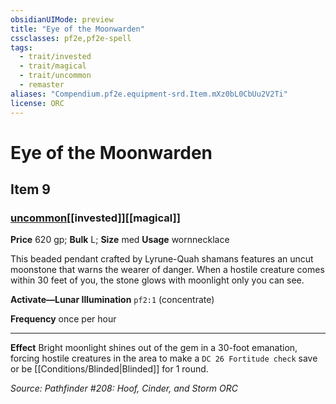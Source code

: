 ```yaml
---
obsidianUIMode: preview
title: "Eye of the Moonwarden"
cssclasses: pf2e,pf2e-spell
tags:
  - trait/invested
  - trait/magical
  - trait/uncommon
  - remaster
aliases: "Compendium.pf2e.equipment-srd.Item.mXz0bL0CbUu2V2Ti"
license: ORC
---
```

# Eye of the Moonwarden
## Item 9
### [uncommon](uncommon "Uncommon Rarity Trait")[[invested]][[magical]]


**Price** 620 gp; 
**Bulk** L; **Size** med
**Usage** wornnecklace

This beaded pendant crafted by Lyrune-Quah shamans features an uncut moonstone that warns the wearer of danger. When a hostile creature comes within 30 feet of you, the stone glows with moonlight only you can see.

**Activate—Lunar Illumination** `pf2:1` (concentrate)

**Frequency** once per hour

* * *

**Effect** Bright moonlight shines out of the gem in a 30-foot emanation, forcing hostile creatures in the area to make a `DC 26 Fortitude check` save or be [[Conditions/Blinded|Blinded]] for 1 round.

*Source: Pathfinder #208: Hoof, Cinder, and Storm*
*ORC*